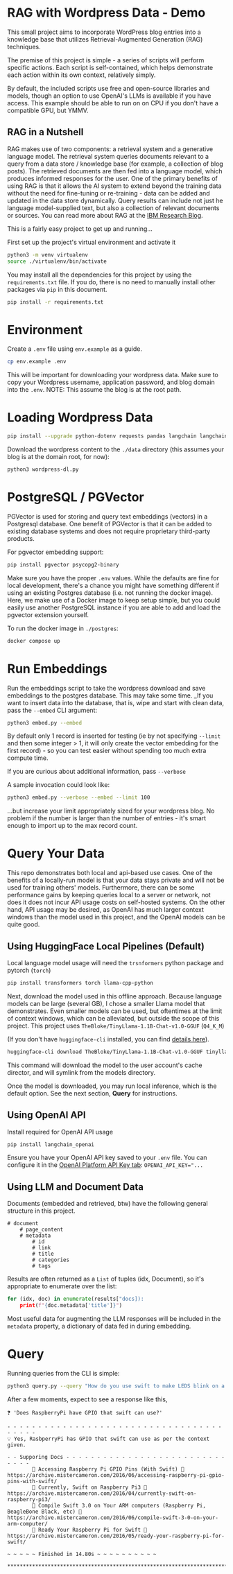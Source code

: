 # RAG with Wordpress Data - Demo

This small project aims to incorporate WordPress blog entries into a knowledge base that utilizes Retrieval-Augmented Generation (RAG) techniques.

The premise of this project is simple - a series of scripts will perform specific actions. Each script is self-contained, which helps demonstrate each action within its own context, relatively simply.

By default, the included scripts use free and open-source libraries and models, though an option to use OpenAI's LLMs is available if you have access. This example should be able to run on on CPU if you don't have a compatible GPU, but YMMV.

## RAG in a Nutshell

RAG makes use of two components: a retrieval system and a generative language model. The retrieval system queries documents relevant to a query from a data store / knowledge base (for example, a collection of blog posts). The retrieved documents are then fed into a language model, which produces informed responses for the user. One of the primary benefits of using RAG is that it allows the AI system to extend beyond the training data without the need for fine-tuning or re-training - data can be added and updated in the data store dynamically. Query results can include not just he language model-supplied text, but also a collection of relevant documents or sources. You can read more about RAG at the [IBM Research Blog](https://research.ibm.com/blog/retrieval-augmented-generation-RAG).

This is a fairly easy project to get up and running...

First set up the project's virtual environment and activate it

```sh
python3 -m venv virtualenv
source ./virtualenv/bin/activate
```

You may install all the dependencies for this project by using the `requirements.txt` file. If you do, there is no need to manually install other packages via `pip` in this document.

```sh
pip install -r requirements.txt
```
# Environment

Create a `.env` file using `env.example` as a guide.

```sh
cp env.example .env
```

This will be important for downloading your wordpress data. Make sure to copy your Wordpress username, application password, and blog domain into the `.env`. NOTE: This assume the blog is at the root path.

# Loading Wordpress Data

```sh
pip install --upgrade python-dotenv requests pandas langchain langchain_community html2text sentence_transformers
```

Download the wordpress content to the `./data` directory (this assumes your blog is at the domain root, for now):

```sh
python3 wordpress-dl.py
```

# PostgreSQL / PGVector

PGVector is used for storing and query text embeddings (vectors) in a Postgresql database. One benefit of PGVector is that it can be added to existing database systems and does not require proprietary third-party products.

For pgvector embedding support:

```sh
pip install pgvector psycopg2-binary
```

Make sure you have the proper `.env` values. While the defaults are fine for local development, there's a chance you might have something different if using an existing Postgres database (i.e. not running the docker image). Here, we make use of a Docker image to keep setup simple, but you could easily use another PostgreSQL instance if you are able to add and load the pgvector extension yourself.

To run the docker image in `./postgres`:

```sh
docker compose up
```

# Run Embeddings

Run the embeddings script to take the wordpress download and save embeddings to the postgres database. This may take some time. _If you want to insert data into the database, that is, wipe and start with clean data, pass the `--embed` CLI argument:

```sh
python3 embed.py --embed
```

By default only 1 record is inserted for testing (ie by not specifying `--limit` and then some integer > 1, it will only create the vector embedding for the first record) - so you can test easier without spending too much extra compute time.

If you are curious about additional information, pass `--verbose`

A sample invocation could look like:

```sh
python3 embed.py --verbose --embed --limit 100
```

...but increase your limit appropriately sized for your wordpress blog. No problem if the number is larger than the number of entries - it's smart enough to import up to the max record count.

# Query Your Data

This repo demonstrates both local and api-based use cases. One of the benefits of a locally-run model is that your data stays private and will not be used for training others' models. Furthermore, there can be some performance gains by keeping queries local to a server or network, not does it does not incur API usage costs on self-hosted systems. On the other hand, API usage may be desired, as OpenAI has much larger context windows than the model used in this project, and the OpenAI models can be quite good.

## Using HuggingFace Local Pipelines (Default)

Local language model usage will need the `trsnformers` python package and pytorch (`torch`)

```sh
pip install transformers torch llama-cpp-python
```

Next, download the model used in this offline approach. Because language models can be large (several GB), I chose a smaller Llama model that demonstrates. Even smaller models can be used, but oftentimes at the limit of context windows, which can be alleviated, but outside the scope of this project. This project uses `TheBloke/TinyLlama-1.1B-Chat-v1.0-GGUF` (`Q4_K_M`)

(If you don't have `huggingface-cli` installed, you can find [details here](https://huggingface.co/docs/huggingface_hub/main/en/guides/cli)).

```sh
huggingface-cli download TheBloke/TinyLlama-1.1B-Chat-v1.0-GGUF tinyllama-1.1b-chat-v1.0.Q4_K_M.gguf --local-dir ./models/ --local-dir-use-symlinks True
```

This command will download the model to the user account's cache director, and will symlink from the models directory.

Once the model is downloaded, you may run local inference, which is the default option. See the next section, **Query** for instructions.

## Using OpenAI API

Install required for OpenAI API usage

```sh
pip install langchain_openai
```

Ensure you have your OpenAI API key saved to your `.env` file. You can configure it in the [OpenAI Platform API Key tab](https://platform.openai.com/api-keys): `OPENAI_API_KEY="...`

## Using LLM and Document Data

Documents (embedded and retrieved, btw) have the following general structure in this project.

```
# document
    # page_content
    # metadata
        # id
        # link
        # title
        # categories
        # tags
```

Results are often returned as a `List` of tuples (idx, Document), so it's appropriate to enumerate over the list:

```python
for (idx, doc) in enumerate(results["docs]):
    print(f"{doc.metadata['title']}")
```
Most useful data for augmenting the LLM responses will be included in the `metadata` property, a dictionary of data fed in during embedding.

# Query

Running queries from the CLI is simple:

```sh
python3 query.py --query "How do you use swift to make LEDS blink on a raspberry pi?"
```

After a few moments, expect to see a response like this,

```
❓ 'Does RaspberryPi have GPIO that swift can use?'

- - - - - - - - - - - - - - - - - - - - - - - - - - - - - - - - - - - - - - - -
💡 Yes, RasbperryPi has GPIO that swift can use as per the context given.

- - Supporing Docs - - - - - - - - - - - - - - - - - - - - - - - - - - - - - -
        🥝 Accessing Raspberry Pi GPIO Pins (With Swift) 🔗 https://archive.mistercameron.com/2016/06/accessing-raspberry-pi-gpio-pins-with-swift/
        🥝 Currently, Swift on Raspberry Pi3 🔗 https://archive.mistercameron.com/2016/04/currently-swift-on-raspberry-pi3/
        🥝 Compile Swift 3.0 on Your ARM computers (Raspberry Pi, BeagleBone Black, etc) 🔗 https://archive.mistercameron.com/2016/06/compile-swift-3-0-on-your-arm-computer/
        🥝 Ready Your Raspberry Pi for Swift 🔗 https://archive.mistercameron.com/2016/05/ready-your-raspberry-pi-for-swift/

~ ~ ~ ~ ~ Finished in 14.80s ~ ~ ~ ~ ~ ~ ~ ~ ~ ~

********************************************************************************
```